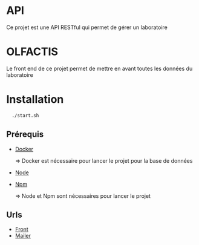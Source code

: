 # API

Ce projet est une API RESTful qui permet de gérer un laboratoire

# OLFACTIS

Le front end de ce projet permet de mettre en avant toutes les données du laboratoire

# Installation

```bash
  ./start.sh
```

## Prérequis

- [Docker](https://docs.docker.com/get-docker/)

    => Docker est nécessaire pour lancer le projet pour la base de données

- [Node](https://nodejs.org/en/)
- [Npm](https://www.npmjs.com/)

    => Node et Npm sont nécessaires pour lancer le projet

## Urls

- [Front](http://localhost:5173)
- [Mailer](http://localhost:1030)
